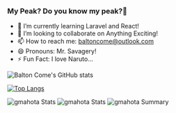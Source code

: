 ### My Peak? Do you know my peak?😤


- 🌱 I’m currently learning Laravel and React!
- 👯 I’m looking to collaborate on Anything Exciting!
- 📫 How to reach me: baltoncome@outlook.com
- 😄 Pronouns: Mr. Savagery!
- ⚡ Fun Fact: I love Naruto...


![Balton Come's GitHub stats](https://github-readme-stats.vercel.app/api?username=baltonCome&show_icons=true&theme=tokyonight)

[![Top Langs](https://github-readme-stats.vercel.app/api/top-langs/?username=baltonCome&langs_count=10&show_icons=true&theme=tokyonight&layout=compact)](https://github.com/baltonCome/github-readme-stats)


![gmahota Stats](https://github-profile-summary-cards.vercel.app/api/cards/repos-per-language?username=baltonCome&theme=solarized_dark)
![gmahota Stats](https://github-profile-summary-cards.vercel.app/api/cards/most-commit-language?username=baltonCome&theme=solarized_dark)
![gmahota Summary](https://github-profile-summary-cards.vercel.app/api/cards/profile-details?username=baltonCome&theme=solarized_dark)
